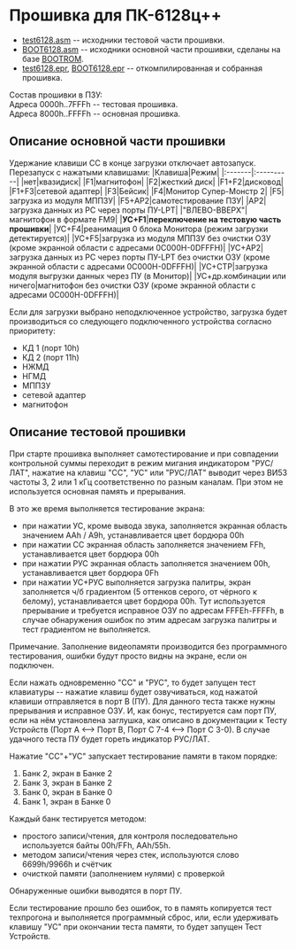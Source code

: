 # Прошивка для ПК-6128ц++
* [test6128.asm](/ROM/test6128.asm) -- исходники тестовой части прошивки.
* [BOOT6128.asm](/ROM/BOOT6128.asm) -- исходники основной части прошивки, сделаны на базе [BOOTROM](https://github.com/ImproverX/BOOTROM).
* [test6128.epr](/ROM/test6128.epr), [BOOT6128.epr](/ROM/BOOT6128.epr) -- откомпилированная и собранная прошивка.

Состав прошивки в ПЗУ:<br>
Адреса 0000h..7FFFh -- тестовая прошивка.<br>
Адреса 8000h..FFFFh -- основная прошивка.

## Описание основной части прошивки
Удержание клавиши СС в конце загрузки отключает автозапуск.<br>
Перезапуск с нажатыми клавишами:
|Клавиша|Режим|
|:-------|:----------|
|нет|квазидиск|
|F1|магнитофон|
|F2|жесткий диск|
|F1+F2|дисковод|
|F1+F3|сетевой адаптер|
|F3|Бейсик|
|F4|Монитор Супер-Монстр 2|
|F5|загрузка из модуля МППЗУ|
|F5+AP2|самотестирование ПЗУ|
|AP2|загрузка данных из РС через порты ПУ-LPT|
|"ВЛЕВО-ВВЕРХ"|магнитофон в формате FM9|
|**УС+F1**|**переключение на тестовую часть прошивки**|
|УС+F4|реанимация 0 блока Монитора (режим загрузки детектируется)|
|УС+F5|загрузка из модуля МППЗУ без очистки ОЗУ (кроме экранной области c адресами 0C000H-0DFFFH)|
|УС+AP2|загрузка данных из РС через порты ПУ-LPT без очистки ОЗУ (кроме экранной области c адресами 0C000H-0DFFFH)|
|УС+СТР|загрузка модуля выгрузки данных через ПУ (в Монитор)|
|УС+др.комбинации или ничего|магнитофон без очистки ОЗУ (кроме экранной области c адресами 0C000H-0DFFFH)|

Если для загрузки выбрано неподключенное устройство, загрузка будет
производиться со следующего подключенного устройства согласно приоритету:
- КД 1 (порт 10h)
- КД 2 (порт 11h)
- НЖМД
- НГМД
- МППЗУ
- сетевой адаптер
- магнитофон

## Описание тестовой прошивки
При старте прошивка выполняет самотестирование и при совпадении контрольной суммы переходит в режим мигания
индикатором "РУС/ЛАТ", нажатие на клавиш "СС", "УС" или "РУС/ЛАТ" выводит через ВИ53 частоты
3, 2 или 1 кГц соответственно по разным каналам. При этом не используется основная память и прерывания.

В это же время выполняется тестирование экрана:
* при нажатии УС, кроме вывода звука, заполняется экранная область значением AAh / A9h, устанавливается цвет бордюра 00h
* при нажатии СС экранная область заполняется значением FFh, устанавливается цвет бордюра 00h
* при нажатии РУС экранная область заполняется значением 00h, устанавливается цвет бордюра 0Fh
* при нажатии УС+РУС выполняется загрузка палитры, экран заполняется ч/б градиентом (5 оттенков серого, от чёрного к белому), устанавливается цвет бордюра 00h. Тут используется прерывание и требуется исправное ОЗУ по адресам FFFEh-FFFFh, в случае обнаружения ошибок по этим адресам загрузка палитры и тест градиентом не выполняется.

Примечание. Заполнение видеопамяти производится без программного тестирования, ошибки будут просто видны на экране, если он подключен.

Если нажать одновременно "СС" и "РУС", то будет запущен тест клавиатуры -- нажатие клавиш будет озвучиваться, код нажатой клавиши отправляется в порт В (ПУ). Для данного теста также нужны прерывания и исправное ОЗУ.
И, как бонус, тестируется сам порт ПУ, если на нём установлена заглушка, как описано в документации к Тесту Устройств (Порт А <--> Порт В, Порт С 7-4 <--> Порт С 3-0). В случае удачного теста ПУ будет гореть индикатор РУС/ЛАТ.

Нажатие "СС"+"УС" запускает тестирование памяти в таком порядке:
1. Банк 2, экран в Банке 2
2. Банк 3, экран в Банке 2
3. Банк 0, экран в Банке 0
4. Банк 1, экран в Банке 0

Каждый банк тестируется методом: 
- простого записи/чтения, для контроля последовательно используется байты 00h/FFh, AAh/55h.
- методом записи/чтения через стек, используются слово 6699h/9966h и счётчик
- очисткой памяти (заполнением нулями) с проверкой

Обнаруженные ошибки выводятся в порт ПУ.

Если тестирование прошло без ошибок, то в память копируется тест техпрогона и выполняется программный сброс,
или, если удерживать клавишу "УС" при окончании теста памяти, то будет запущен Тест Устройств.
